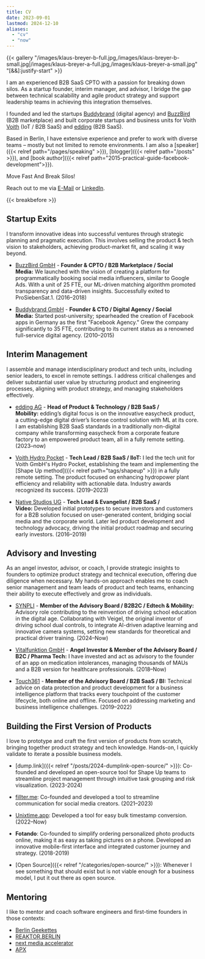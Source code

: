 ```yaml
---
title: CV
date: 2023-09-01
lastmod: 2024-12-10
aliases:
  - "cv"
  - "now"
---
```


{{< gallery "/images/klaus-breyer-b-full.jpg,/images/klaus-breyer-b-small.jpg|/images/klaus-breyer-a-full.jpg,/images/klaus-breyer-a-small.jpg" "[&&]:justify-start" >}}

I am an experienced B2B SaaS CPTO with a passion for breaking down silos. As a startup founder, interim manager, and advisor, I bridge the gap between technical scalability and agile product strategy and support leadership teams in achieving this integration themselves.

I founded and led the startups [Buddybrand](https://www.buddybrand.com/) (digital agency) and [BuzzBird](https://www.buzzbird.de/) (B2B marketplace) and built corporate startups and business units for Voith [Voith](https://voith.com) (IoT / B2B SaaS) and [edding](https://www.edding.com/de-de/) (B2B SaaS).

Based in Berlin, I have extensive experience and prefer to work with diverse teams – mostly but not limited to remote environments. I am also a [speaker]({{< relref path="/pages/speaking" >}}), [blogger]({{< relref path="/posts" >}}), and [book author]({{< relref path="2015-practical-guide-facebook-development">}}).

Move Fast And Break Silos!

Reach out to me via [E-Mail](mailto:kb@v01.io?subject=v01.io/services) or [LinkedIn](https://www.linkedin.com/in/klaus-breyer/).

{{< breakbefore >}}

## Startup Exits

I transform innovative ideas into successful ventures through strategic planning and pragmatic execution. This involves selling the product & tech vision to stakeholders, achieving product-market fit, and scaling it way beyond.

- [BuzzBird GmbH](https://www.buzzbird.de/) - **Founder & CPTO / B2B Marketplace / Social Media:** We launched with the vision of creating a platform for programmatically booking social media influencers, similar to Google Ads. With a unit of 25 FTE, our ML-driven matching algorithm promoted transparency and data-driven insights. Successfully exited to ProSiebenSat.1. (2016–2018)

- [Buddybrand GmbH](https://buddybrand.com/) - **Founder & CTO / Digital Agency / Social Media:** Started post-university; spearheaded the creation of Facebook apps in Germany as the first "Facebook Agency." Grew the company significantly to 35 FTE, contributing to its current status as a renowned full-service digital agency. (2010–2015)

## Interim Management

I assemble and manage interdisciplinary product and tech units, including senior leaders, to excel in remote settings. I address critical challenges and deliver substantial user value by structuring product and engineering processes, aligning with product strategy, and managing stakeholders effectively.

- [edding AG](https://edding.com.com/) - **Head of Product & Technology / B2B SaaS / Mobility:** edding’s digital focus is on the innovative easycheck product, a cutting-edge digital driver’s license control solution with ML at its core. I am establishing B2B SaaS standards in a traditionally non-digital company while transforming easycheck from a corporate feature factory to an empowered product team, all in a fully remote setting. (2023–now)

- [Voith Hydro Pocket](https://hydropocket.com/) - **Tech Lead / B2B SaaS / IIoT:** I led the tech unit for Voith GmbH's Hydro Pocket, establishing the team and implementing the [Shape Up method]({{< relref path="tags/shapeup" >}}) in a fully remote setting. The product focused on enhancing hydropower plant efficiency and reliability with actionable data. Industry awards recognized its success. (2019–2023)

- [Native Studios UG](https://www.native-studios.com/) - **Tech Lead & Evangelist / B2B SaaS / Video:** Developed initial prototypes to secure investors and customers for a B2B solution focused on user-generated content, bridging social media and the corporate world. Later led product development and technology advocacy, driving the initial product roadmap and securing early investors. (2016–2019)


## Advisory and Investing 

As an angel investor, advisor, or coach, I provide strategic insights to founders to optimize product strategy and technical execution, offering due diligence when necessary. My hands-on approach enables me to coach senior management and team leads of product and tech teams, enhancing their ability to execute effectively and grow as individuals.

- [SYNPLI](https://www.synpli.de/) - **Member of the Advisory Board / B2B2C / Edtech & Mobility:** Advisory role contributing to the reinvention of driving school education in the digital age. Collaborating with Veigel, the original inventor of driving school dual controls, to integrate AI-driven adaptive learning and innovative camera systems, setting new standards for theoretical and practical driver training. (2024–Now)

- [Vitalfunktion GmbH](https://www.whatsinmymeds.de/) - **Angel Investor & Member of the Advisory Board / B2C / Pharma Tech:** I have invested and act as advisory to the founder of an app on medication intolerances, managing thousands of MAUs and a B2B version for healthcare professionals. (2018–Now)

- [Touch361](https://touch361.org/) - **Member of the Advisory Board / B2B SaaS / BI:** Technical advice on data protection and product development for a business intelligence platform that tracks every touchpoint of the customer lifecycle, both online and offline. Focused on addressing marketing and business intelligence challenges. (2019–2022)

## Building the First Version of Products

I love to prototype and craft the first version of products from scratch, bringing together product strategy and tech knowledge. Hands-on, I quickly validate to iterate a possible business models.

- [dump.link]({{< relref "/posts/2024-dumplink-open-source/" >}}): Co-founded and developed an open-source tool for Shape Up teams to streamline project management through intuitive task grouping and risk visualization. (2023-2024)

- [fillter.me](https://www.fillter.me/): Co-founded and developed a tool to streamline communication for social media creators. (2021–2023)

- [Unixtime.app](https://www.unixtime.app): Developed a tool for easy bulk timestamp conversion. (2022–Now)

- **Fotando**: Co-founded to simplify ordering personalized photo products online, making it as easy as taking pictures on a phone. Developed an innovative mobile-first interface and integrated customer journey and strategy. (2018-2019)

- [Open Source]({{< relref "/categories/open-source/" >}}): Whenever I see something that should exist but is not viable enough for a business model, I put it out there as open source.

## Mentoring

I like to mentor and coach software engineers and first-time founders in those contexts:

- [Berlin Geekettes](http://www.geekettes.io/)
- [REAKTOR.BERLIN](https://reaktor.berlin/portfolio/mentors/)
- [next media accelerator](http://nma.vc/)
- [APX](https://apx.ac/)
